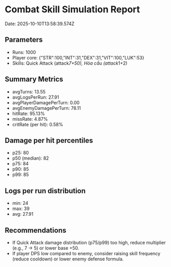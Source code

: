 # Combat Skill Simulation Report
Date: 2025-10-10T13:58:39.574Z

## Parameters
- Runs: 1000
- Player core: {"STR":100,"INT":31,"DEX":31,"VIT":100,"LUK":53}
- Skills: Quick Attack (attack*7+50), Hỏa cầu (attack*1+2)

## Summary Metrics
- avgTurns: 13.55
- avgLogsPerRun: 27.91
- avgPlayerDamagePerTurn: 0.00
- avgEnemyDamagePerTurn: 78.11
- hitRate: 95.13%
- missRate: 4.87%
- critRate (per hit): 0.58%

## Damage per hit percentiles
- p25: 80
- p50 (median): 82
- p75: 84
- p90: 85
- p99: 85

## Logs per run distribution
- min: 24
- max: 39
- avg: 27.91

## Recommendations
- If Quick Attack damage distribution (p75/p99) too high, reduce multiplier (e.g., 7 -> 5) or lower base +50.
- If player DPS low compared to enemy, consider raising skill frequency (reduce cooldown) or lower enemy defense formula.